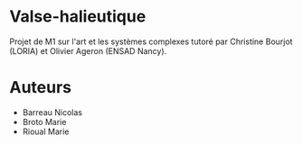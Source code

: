 # Valse-halieutique
Projet de M1 sur l'art et les systèmes complexes tutoré par Christine Bourjot (LORIA) et Olivier Ageron (ENSAD Nancy).

# Auteurs
- Barreau Nicolas
- Broto Marie
- Rioual Marie
